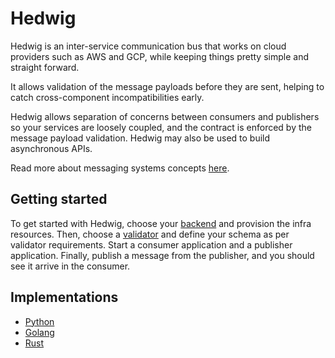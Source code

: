 # Hedwig

Hedwig is an inter-service communication bus that works on cloud providers such as AWS and GCP, while keeping things
pretty simple and straight forward.

It allows validation of the message payloads before they are sent, helping to catch cross-component incompatibilities
early.

Hedwig allows separation of concerns between consumers and publishers so your services are loosely coupled, and the
contract is enforced by the message payload validation. Hedwig may also be used to build asynchronous APIs.

Read more about messaging systems concepts [here](concepts).

## Getting started

To get started with Hedwig, choose your [backend](/hedwig/backends) and provision the infra resources. Then, choose a
[validator](/hedwig/validators) and define your schema as per validator requirements. Start a consumer 
application and a publisher application. Finally, publish a message from the publisher, and you should see it arrive in 
the consumer.

## Implementations

- [Python](https://github.com/cloudchacho/hedwig-python)
- [Golang](https://github.com/cloudchacho/hedwig-go)
- [Rust](https://github.com/cloudchacho/hedwig-rust)
